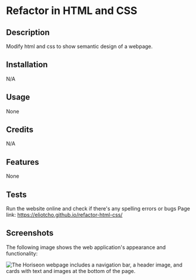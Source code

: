 # Refactor in HTML and CSS

## Description

Modify html and css to show semantic design of a webpage.

## Installation

N/A

## Usage

None

## Credits

N/A

## Features

None

## Tests

Run the website online and check if there's any spelling errors or bugs
Page link: https://eliotcho.github.io/refactor-html-css/

## Screenshots

The following image shows the web application's appearance and functionality:

![The Horiseon webpage includes a navigation bar, a header image, and cards with text and images at the bottom of the page.](./assets/01-html-css-git-homework-demo.png)
